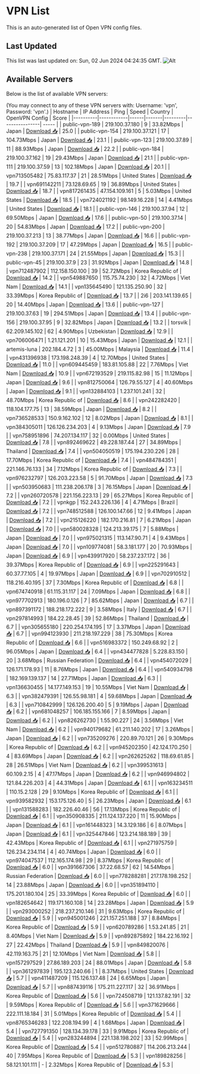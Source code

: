 # VPN List

This is an auto-generated list of Open VPN config files.

## Last Updated

This list was last updated on: Sun, 02 Jun 2024 04:24:35 GMT.
![Alt](https://repobeats.axiom.co/api/embed/186b98318ef1479477931607c1ad7d823f12451f.svg "Repobeats analytics image")

## Available Servers

Below is the list of available VPN servers:

(You may connect to any of these VPN servers with: Username: 'vpn', Password: 'vpn'.)
| Hostname | IP Address | Ping | Speed | Country | OpenVPN Config | Score |
|----------|------------|------|-------|---------|----------------| ----- |
| public-vpn-189 | 219.100.37.180 | 9 | 33.82Mbps | Japan | [Download 📥](./configs/server_0_JP.ovpn) | 25.0 |
| public-vpn-154 | 219.100.37.121 | 17 | 104.73Mbps | Japan | [Download 📥](./configs/server_1_JP.ovpn) | 23.1 |
| public-vpn-123 | 219.100.37.89 | 11 | 88.93Mbps | Japan | [Download 📥](./configs/server_2_JP.ovpn) | 22.2 |
| public-vpn-184 | 219.100.37.162 | 19 | 29.43Mbps | Japan | [Download 📥](./configs/server_3_JP.ovpn) | 21.1 |
| public-vpn-111 | 219.100.37.59 | 13 | 102.18Mbps | Japan | [Download 📥](./configs/server_4_JP.ovpn) | 20.1 |
| vpn713505482 | 75.83.117.37 | 21 | 28.51Mbps | United States | [Download 📥](./configs/server_5_US.ovpn) | 19.7 |
| vpn691142211 | 73.128.69.65 | 19 | 36.89Mbps | United States | [Download 📥](./configs/server_6_US.ovpn) | 18.7 |
| vpn817261435 | 47.154.109.161 | 5 | 5.03Mbps | United States | [Download 📥](./configs/server_7_US.ovpn) | 18.5 |
| vpn724021192 | 98.149.16.228 | 14 | 4.41Mbps | United States | [Download 📥](./configs/server_8_US.ovpn) | 18.1 |
| public-vpn-146 | 219.100.37.94 | 12 | 69.50Mbps | Japan | [Download 📥](./configs/server_9_JP.ovpn) | 17.6 |
| public-vpn-50 | 219.100.37.14 | 20 | 54.83Mbps | Japan | [Download 📥](./configs/server_10_JP.ovpn) | 17.2 |
| public-vpn-200 | 219.100.37.213 | 13 | 38.77Mbps | Japan | [Download 📥](./configs/server_11_JP.ovpn) | 16.6 |
| public-vpn-192 | 219.100.37.209 | 17 | 47.29Mbps | Japan | [Download 📥](./configs/server_12_JP.ovpn) | 16.5 |
| public-vpn-238 | 219.100.37.171 | 24 | 21.55Mbps | Japan | [Download 📥](./configs/server_13_JP.ovpn) | 15.3 |
| public-vpn-45 | 219.100.37.9 | 23 | 31.92Mbps | Japan | [Download 📥](./configs/server_14_JP.ovpn) | 14.8 |
| vpn712487902 | 112.158.150.100 | 39 | 52.72Mbps | Korea Republic of | [Download 📥](./configs/server_15_KR.ovpn) | 14.2 |
| vpn549887650 | 115.75.74.230 | 32 | 4.72Mbps | Viet Nam | [Download 📥](./configs/server_16_VN.ovpn) | 14.1 |
| vpn135645490 | 121.135.250.90 | 32 | 33.39Mbps | Korea Republic of | [Download 📥](./configs/server_17_KR.ovpn) | 13.7 |
| 2i6 | 203.141.139.65 | 20 | 14.40Mbps | Japan | [Download 📥](./configs/server_18_JP.ovpn) | 13.6 |
| public-vpn-127 | 219.100.37.63 | 19 | 294.51Mbps | Japan | [Download 📥](./configs/server_19_JP.ovpn) | 13.4 |
| public-vpn-156 | 219.100.37.95 | 9 | 32.82Mbps | Japan | [Download 📥](./configs/server_20_JP.ovpn) | 13.2 |
| torsvik | 62.209.145.102 | 62 | 4.90Mbps | Uzbekistan | [Download 📥](./configs/server_21_UZ.ovpn) | 12.9 |
| vpn706006471 | 1.21.121.201 | 10 | 15.43Mbps | Japan | [Download 📥](./configs/server_22_JP.ovpn) | 12.1 |
| artemis-luna | 202.184.4.72 | 3 | 45.00Mbps | Malaysia | [Download 📥](./configs/server_23_MY.ovpn) | 11.4 |
| vpn431396938 | 173.198.248.39 | 4 | 12.70Mbps | United States | [Download 📥](./configs/server_24_US.ovpn) | 11.0 |
| vpn609445459 | 183.81.105.88 | 22 | 7.76Mbps | Viet Nam | [Download 📥](./configs/server_25_VN.ovpn) | 10.9 |
| vpn672193529 | 219.115.82.98 | 15 | 11.12Mbps | Japan | [Download 📥](./configs/server_26_JP.ovpn) | 9.6 |
| vpn812750064 | 126.79.55.127 | 4 | 40.60Mbps | Japan | [Download 📥](./configs/server_27_JP.ovpn) | 9.1 |
| vpn132884103 | 1.237.101.241 | 32 | 48.70Mbps | Korea Republic of | [Download 📥](./configs/server_28_KR.ovpn) | 8.6 |
| vpn242282420 | 118.104.177.75 | 13 | 38.59Mbps | Japan | [Download 📥](./configs/server_29_JP.ovpn) | 8.2 |
| vpn736528533 | 150.9.162.102 | 12 | 8.02Mbps | Japan | [Download 📥](./configs/server_30_JP.ovpn) | 8.1 |
| vpn384305011 | 126.126.234.203 | 4 | 9.13Mbps | Japan | [Download 📥](./configs/server_31_JP.ovpn) | 7.9 |
| vpn758951896 | 74.207.134.117 | 32 | 0.00Mbps | United States | [Download 📥](./configs/server_32_US.ovpn) | 7.8 |
| vpn892469622 | 49.228.187.44 | 27 | 34.89Mbps | Thailand | [Download 📥](./configs/server_33_TH.ovpn) | 7.4 |
| vpn504050519 | 175.194.230.226 | 28 | 17.70Mbps | Korea Republic of | [Download 📥](./configs/server_34_KR.ovpn) | 7.4 |
| vpn484784351 | 221.146.76.133 | 34 | 7.12Mbps | Korea Republic of | [Download 📥](./configs/server_35_KR.ovpn) | 7.3 |
| vpn976232797 | 126.203.223.58 | 5 | 91.70Mbps | Japan | [Download 📥](./configs/server_36_JP.ovpn) | 7.3 |
| vpn503950683 | 111.238.206.178 | 3 | 76.15Mbps | Japan | [Download 📥](./configs/server_37_JP.ovpn) | 7.2 |
| vpn260720578 | 221.156.223.13 | 29 | 65.27Mbps | Korea Republic of | [Download 📥](./configs/server_38_KR.ovpn) | 7.2 |
| vpnkgp | 152.243.226.136 | 4 | 4.71Mbps | Brazil | [Download 📥](./configs/server_39_BR.ovpn) | 7.2 |
| vpn748512588 | 126.100.147.66 | 12 | 9.41Mbps | Japan | [Download 📥](./configs/server_40_JP.ovpn) | 7.2 |
| vpn215126220 | 182.170.216.81 | 7 | 6.21Mbps | Japan | [Download 📥](./configs/server_41_JP.ovpn) | 7.0 |
| vpn580028328 | 124.213.39.175 | 7 | 5.88Mbps | Japan | [Download 📥](./configs/server_42_JP.ovpn) | 7.0 |
| vpn975021315 | 113.147.90.71 | 4 | 9.43Mbps | Japan | [Download 📥](./configs/server_43_JP.ovpn) | 7.0 |
| vpn109774081 | 58.3.181.177 | 20 | 70.93Mbps | Japan | [Download 📥](./configs/server_44_JP.ovpn) | 6.9 |
| vpn439917920 | 58.237.237.172 | 36 | 39.37Mbps | Korea Republic of | [Download 📥](./configs/server_45_KR.ovpn) | 6.9 |
| vpn225291643 | 60.37.77.105 | 4 | 19.97Mbps | Japan | [Download 📥](./configs/server_46_JP.ovpn) | 6.9 |
| vpn702910512 | 118.216.40.195 | 37 | 7.30Mbps | Korea Republic of | [Download 📥](./configs/server_47_KR.ovpn) | 6.8 |
| vpn674740918 | 61.115.31.117 | 24 | 7.09Mbps | Japan | [Download 📥](./configs/server_48_JP.ovpn) | 6.8 |
| vpn977702913 | 180.196.0.126 | 7 | 85.62Mbps | Japan | [Download 📥](./configs/server_49_JP.ovpn) | 6.7 |
| vpn897391172 | 188.218.172.222 | 9 | 3.58Mbps | Italy | [Download 📥](./configs/server_50_IT.ovpn) | 6.7 |
| vpn297814993 | 184.22.28.45 | 39 | 52.86Mbps | Thailand | [Download 📥](./configs/server_51_TH.ovpn) | 6.7 |
| vpn305655180 | 220.254.174.195 | 17 | 3.37Mbps | Japan | [Download 📥](./configs/server_52_JP.ovpn) | 6.7 |
| vpn994123930 | 211.218.197.229 | 38 | 75.30Mbps | Korea Republic of | [Download 📥](./configs/server_53_KR.ovpn) | 6.6 |
| vpn516983372 | 150.249.68.92 | 2 | 96.05Mbps | Japan | [Download 📥](./configs/server_54_JP.ovpn) | 6.4 |
| vpn434477828 | 5.228.83.150 | 20 | 3.68Mbps | Russian Federation | [Download 📥](./configs/server_55_RU.ovpn) | 6.4 |
| vpn454072029 | 126.171.178.93 | 11 | 8.76Mbps | Japan | [Download 📥](./configs/server_56_JP.ovpn) | 6.4 |
| vpn540934798 | 182.169.139.137 | 14 | 27.71Mbps | Japan | [Download 📥](./configs/server_57_JP.ovpn) | 6.3 |
| vpn136630455 | 14.177.149.153 | 19 | 10.55Mbps | Viet Nam | [Download 📥](./configs/server_58_VN.ovpn) | 6.3 |
| vpn382479391 | 126.55.98.181 | 4 | 59.68Mbps | Japan | [Download 📥](./configs/server_59_JP.ovpn) | 6.3 |
| vpn710842999 | 126.126.200.40 | 5 | 9.19Mbps | Japan | [Download 📥](./configs/server_60_JP.ovpn) | 6.2 |
| vpn681048257 | 106.185.155.166 | 7 | 8.59Mbps | Japan | [Download 📥](./configs/server_61_JP.ovpn) | 6.2 |
| vpn826262730 | 1.55.90.227 | 24 | 3.56Mbps | Viet Nam | [Download 📥](./configs/server_62_VN.ovpn) | 6.2 |
| vpn940179682 | 61.211.140.202 | 17 | 3.26Mbps | Japan | [Download 📥](./configs/server_63_JP.ovpn) | 6.2 |
| vpn735209276 | 220.89.70.121 | 26 | 9.30Mbps | Korea Republic of | [Download 📥](./configs/server_64_KR.ovpn) | 6.2 |
| vpn945202350 | 42.124.170.250 | 4 | 83.69Mbps | Japan | [Download 📥](./configs/server_65_JP.ovpn) | 6.2 |
| vpn262625262 | 118.69.61.85 | 28 | 26.51Mbps | Viet Nam | [Download 📥](./configs/server_66_VN.ovpn) | 6.2 |
| vpn399531613 | 60.109.2.15 | 4 | 47.17Mbps | Japan | [Download 📥](./configs/server_67_JP.ovpn) | 6.2 |
| vpn946994802 | 121.84.226.203 | 4 | 44.31Mbps | Japan | [Download 📥](./configs/server_68_JP.ovpn) | 6.1 |
| vpn163234511 | 110.15.2.128 | 29 | 9.10Mbps | Korea Republic of | [Download 📥](./configs/server_69_KR.ovpn) | 6.1 |
| vpn939582932 | 153.175.126.40 | 5 | 26.23Mbps | Japan | [Download 📥](./configs/server_70_JP.ovpn) | 6.1 |
| vpn131588283 | 182.226.40.46 | 56 | 17.13Mbps | Korea Republic of | [Download 📥](./configs/server_71_KR.ovpn) | 6.1 |
| vpn350908335 | 211.124.137.220 | 11 | 15.90Mbps | Japan | [Download 📥](./configs/server_72_JP.ovpn) | 6.1 |
| vpn161448323 | 14.3.129.186 | 6 | 8.07Mbps | Japan | [Download 📥](./configs/server_73_JP.ovpn) | 6.1 |
| vpn325447846 | 123.214.188.189 | 39 | 42.43Mbps | Korea Republic of | [Download 📥](./configs/server_74_KR.ovpn) | 6.1 |
| vpn271975759 | 126.234.234.114 | 4 | 40.74Mbps | Japan | [Download 📥](./configs/server_75_JP.ovpn) | 6.0 |
| vpn974047537 | 112.165.174.98 | 29 | 8.37Mbps | Korea Republic of | [Download 📥](./configs/server_76_KR.ovpn) | 6.0 |
| vpn391667306 | 37.22.68.57 | 62 | 14.54Mbps | Russian Federation | [Download 📥](./configs/server_77_RU.ovpn) | 6.0 |
| vpn778288281 | 217.178.198.252 | 14 | 23.88Mbps | Japan | [Download 📥](./configs/server_78_JP.ovpn) | 6.0 |
| vpn351894110 | 175.201.180.104 | 25 | 33.39Mbps | Korea Republic of | [Download 📥](./configs/server_79_KR.ovpn) | 6.0 |
| vpn182654642 | 119.171.160.108 | 14 | 23.28Mbps | Japan | [Download 📥](./configs/server_80_JP.ovpn) | 5.9 |
| vpn293000252 | 218.237.210.146 | 31 | 9.63Mbps | Korea Republic of | [Download 📥](./configs/server_81_KR.ovpn) | 5.9 |
| vpn945001246 | 221.157.251.188 | 37 | 8.84Mbps | Korea Republic of | [Download 📥](./configs/server_82_KR.ovpn) | 5.9 |
| vpn620789286 | 1.53.241.85 | 21 | 8.40Mbps | Viet Nam | [Download 📥](./configs/server_83_VN.ovpn) | 5.9 |
| vpn892875892 | 184.22.16.192 | 27 | 22.42Mbps | Thailand | [Download 📥](./configs/server_84_TH.ovpn) | 5.9 |
| vpn849820076 | 42.119.163.75 | 21 | 12.10Mbps | Viet Nam | [Download 📥](./configs/server_85_VN.ovpn) | 5.8 |
| vpn157297529 | 27.86.189.203 | 24 | 88.01Mbps | Japan | [Download 📥](./configs/server_86_JP.ovpn) | 5.8 |
| vpn361297839 | 195.123.240.66 | 1 | 8.37Mbps | United States | [Download 📥](./configs/server_87_US.ovpn) | 5.7 |
| vpn411487209 | 115.126.137.48 | 24 | 6.65Mbps | Japan | [Download 📥](./configs/server_88_JP.ovpn) | 5.7 |
| vpn887439116 | 175.211.227.117 | 32 | 36.91Mbps | Korea Republic of | [Download 📥](./configs/server_89_KR.ovpn) | 5.6 |
| vpn724508719 | 121.137.82.191 | 32 | 9.59Mbps | Korea Republic of | [Download 📥](./configs/server_90_KR.ovpn) | 5.6 |
| vpn371629666 | 222.111.18.184 | 31 | 5.01Mbps | Korea Republic of | [Download 📥](./configs/server_91_KR.ovpn) | 5.4 |
| vpn8765346283 | 122.208.194.99 | 4 | 1.68Mbps | Japan | [Download 📥](./configs/server_92_JP.ovpn) | 5.4 |
| vpn727791350 | 128.134.39.178 | 33 | 9.91Mbps | Korea Republic of | [Download 📥](./configs/server_93_KR.ovpn) | 5.4 |
| vpn283244894 | 221.138.198.202 | 33 | 52.99Mbps | Korea Republic of | [Download 📥](./configs/server_94_KR.ovpn) | 5.4 |
| vpn512780887 | 114.206.213.244 | 40 | 7.95Mbps | Korea Republic of | [Download 📥](./configs/server_95_KR.ovpn) | 5.3 |
| vpn189828256 | 58.121.101.111 | - | 2.32Mbps | Korea Republic of | [Download 📥](./configs/server_96_KR.ovpn) | 5.3 |
